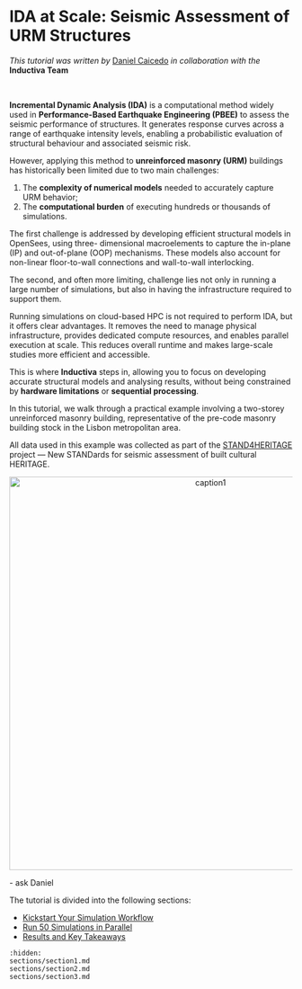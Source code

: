 # IDA at Scale: Seismic Assessment of URM Structures

*This tutorial was written by* [Daniel Caicedo](mailto:caicedod93@gmail.com) *in collaboration with the* **Inductiva Team**

<br>

**Incremental Dynamic Analysis (IDA)** is a computational method widely used in **Performance-Based Earthquake Engineering (PBEE)** to assess the seismic performance of structures. It generates response curves across a range of earthquake intensity levels, enabling a probabilistic evaluation of structural behaviour and associated seismic risk.

However, applying this method to **unreinforced masonry (URM)** buildings has historically been limited due to two main challenges:
1. The **complexity of numerical models** needed to accurately capture URM behavior;
2. The **computational burden** of executing hundreds or thousands of simulations.

The first challenge is addressed by developing efficient structural models in OpenSees, using three-
dimensional macroelements to capture the in-plane (IP) and out-of-plane (OOP) mechanisms. These models also account for non-linear floor-to-wall connections and wall-to-wall interlocking.

The second, and often more limiting, challenge lies not only in running a large number of simulations, but also in having the infrastructure required to support them. 

Running simulations on cloud-based HPC is not required to perform IDA, but it offers clear advantages. It removes the need to 
manage physical infrastructure, provides dedicated compute resources, and enables parallel execution at scale. This reduces overall 
runtime and makes large-scale studies more efficient and accessible.

This is where **Inductiva** steps in, allowing you to focus on developing accurate structural models and analysing results, without 
being constrained by **hardware limitations** or **sequential processing**.

In this tutorial, we walk through a practical example involving a two-storey unreinforced masonry building, representative of the 
pre-code masonry building stock in the Lisbon metropolitan area.

All data used in this example was collected as part of the [STAND4HERITAGE](https://stand4heritage.org) project — New STANDards for 
seismic assessment of built cultural HERITAGE.

<p align="center"><img src="../_static/image1" alt="caption1" width="700"></p> - ask Daniel

The tutorial is divided into the following sections:
- [Kickstart Your Simulation Workflow](sections/section1)
- [Run 50 Simulations in Parallel](sections/section2)
- [Results and Key Takeaways](sections/section3)

```{toctree}
:hidden:
sections/section1.md
sections/section2.md
sections/section3.md
```